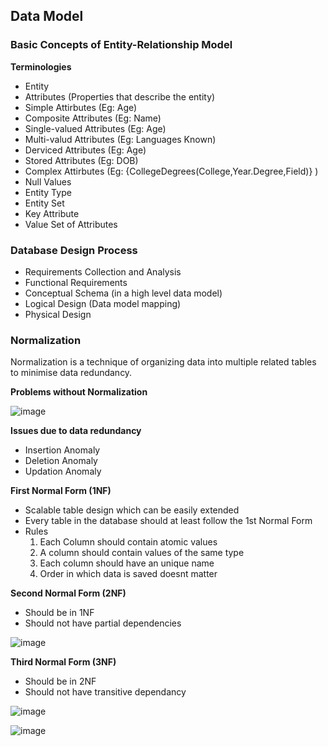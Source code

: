 ## Data Model  

### Basic Concepts of Entity-Relationship Model

**Terminologies**   
- Entity 
- Attributes (Properties that describe the entity) 
- Simple Attirbutes (Eg: Age)   
- Composite Attributes (Eg: Name)
- Single-valued Attributes (Eg: Age)
- Multi-valud Attributes (Eg: Languages Known)
- Derviced Attributes (Eg: Age)
- Stored Attributes (Eg: DOB)
- Complex Attirbutes (Eg: {CollegeDegrees(College,Year.Degree,Field)} )
- Null Values
- Entity Type
- Entity Set
- Key Attribute
- Value Set of Attributes  

### Database Design Process 
- Requirements Collection and Analysis
- Functional Requirements
- Conceptual Schema (in a high level data model)
- Logical Design (Data model mapping)
- Physical Design

### Normalization  

Normalization is a technique of organizing data into multiple related tables to minimise data redundancy.  

**Problems without Normalization**  

![image](https://github.com/devopsnov23/mysql-training/assets/150913274/0538a83b-7f57-44b9-be6a-6d55060f447c)  


**Issues due to data redundancy**  
- Insertion Anomaly
- Deletion Anomaly
- Updation Anomaly

**First Normal Form (1NF)**  
- Scalable table design which can be easily extended
- Every table in the database should at least follow the 1st Normal Form
- Rules
  1. Each Column should contain atomic values  
  2. A column should contain values of the same type  
  3. Each column should have an unique name  
  4. Order in which data is saved doesnt matter

**Second Normal Form (2NF)**  
- Should be in 1NF
- Should not have partial dependencies

![image](https://github.com/devopsnov23/mysql-training/assets/150913274/0ccbba5a-56e7-40da-b34c-3010425da682)  

**Third Normal Form (3NF)**  
- Should be in 2NF
- Should not have transitive dependancy


![image](https://github.com/devopsnov23/mysql-training/assets/150913274/8d6acc86-2ba8-43cc-9882-3c22e9dc8994)  

![image](https://github.com/devopsnov23/mysql-training/assets/150913274/7190e27e-8ac4-49be-b541-307d3f837957)  









